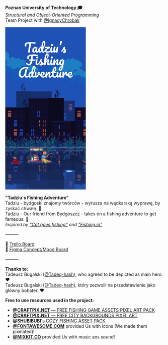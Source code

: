 **Poznan University of Technology 🎓** \
*Structural and Object-Oriented Programming* \
Team Project with [@‌IgnacyChrobak](https://github.com/saladtopfive)

<!--
<img src="https://xkond3i.github.io/xKond3i/resources/logo_theme-bg.png" style="margin: 1rem 0; display: inline-block; border-radius: 100vmin; width: 4rem;">
<img src="https://avatars.githubusercontent.com/u/127973555?v=4" style="margin: 1rem 0; display: inline-block; border-radius: 100vmin; width: 4rem;">
-->

<img src="resources/promo.png" width=256>

**"Tadziu's Fishing Adventure"** \
Tadziu - bydgoski znajomy twórców - wyrusza na wędkarską wyprawę, by zyskać chwałę. 🎣 \
Tadziu - Our friend from Bydgoszcz - takes on a fishing adventure to get fameous. 🎣 \
*Inspired by ["Cat goes fishing"](https://store.steampowered.com/app/343780/Cat_Goes_Fishing/) and ["Fishing.io"](https://www.crazygames.com/game/fishing-io)*

———

🎣 [Trello Board](https://trello.com/b/PKK7mM5n/psio-team-project) \
🎣 [Figma Concept/Mood Board](https://www.figma.com/file/woyPS8ISQzgJqNXyHCYecT/Tadziu's-Fishing-Adventures?type=design&node-id=0%3A1&t=YevXVrn1Su3Uy0Kf-1)

———

**Thanks to:** \
Tadeusz Bugalski ([@Tadeq-hash](https://github.com/Tadeq-hash)), who agreed to be depicted as main hero. ❤ \
Tadeusz Bugalski ([@Tadeq-hash](https://github.com/Tadeq-hash)), który zezwolił na przedstawienie jako główny bohater. ❤

**Free to use resources used in the project:**
- [**@CRAFTPIX.NET** — FREE FISHING GAME ASSETS PIXEL ART PACK](https://craftpix.net/freebies/free-fishing-game-assets-pixel-art-pack/)
- [**@CRAFTPIX.NET** — FREE CITY BACKGROUNDS PIXEL ART](https://craftpix.net/freebies/free-city-backgrounds-pixel-art/)
- [**@SHUBIBUBI**'s COZY FISHING ASSET PACK](https://shubibubi.itch.io/cozy-fishing)
- [**@FONTAWESOME.COM**](https://fontawesome.com/) provided Us with icons (We made them pixelated)!
- [**@MIXKIT.CO**](https://mixkit.co/free-sound-effects/) provided Us with music ans sound!
